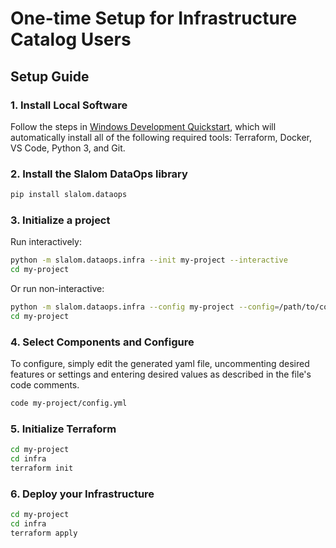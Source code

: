 # One-time Setup for Infrastructure Catalog Users

## Setup Guide

### 1. Install Local Software

Follow the steps in [Windows Development Quickstart](https://docs.dataops.tk/docs/windows_development.html), which will automatically install all of the following required tools: Terraform, Docker, VS Code, Python 3, and Git.

### 2. Install the Slalom DataOps library

```python
pip install slalom.dataops
```

### 3. Initialize a project

Run interactively:

```bash
python -m slalom.dataops.infra --init my-project --interactive
cd my-project
```

Or run non-interactive:

```bash
python -m slalom.dataops.infra --config my-project --config=/path/to/config.yml
cd my-project
```

### 4. Select Components and Configure

To configure, simply edit the generated yaml file, uncommenting desired features or settings and entering desired values as described in the file's code comments.

```bash
code my-project/config.yml
```

### 5. Initialize Terraform

```bash
cd my-project
cd infra
terraform init
```

### 6. Deploy your Infrastructure

```bash
cd my-project
cd infra
terraform apply
```
